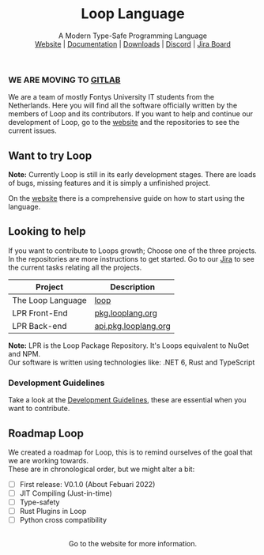 <h1 align="center">Loop Language</h1>
    <p align="center">
       A Modern Type-Safe Programming Language<br>
       <a href="https://looplang.org/">Website</a> | 
       <a href="https://looplang.org/docs">Documentation</a> | 
       <a href="https://downloads.looplang.org">Downloads</a> |
       <a href="https://discord.gg/T3tqQBTyJA">Discord</a> | 
       <a href="https://looplang.atlassian.net/jira/dashboards/10003">Jira Board</a><br>
    </p>
<br>

<p align="center">
<h3>WE ARE MOVING TO <a href="https://gitlab.com/loop-language">GITLAB</a></h3>
We are a team of mostly Fontys University IT students from the Netherlands.
Here you will find all the software officially written by the members of Loop and its contributors. If you want to help and continue our development of Loop, go to the 
<a href="https://looplang.org/">website</a> and the repositories to see the current issues.
</p>

## Want to try Loop
**Note:** Currently Loop is still in its early development stages. There are loads of bugs, missing features and it is simply a unfinished project. 

On the [website](https://looplang.org/docs/usage/installation) there is a comprehensive guide on how to start using the language.

## Looking to help

If you want to contribute to Loops growth; Choose one of the three projects. In the repositories are more instructions to get started. Go to our [Jira](https://looplang.atlassian.net/jira/dashboards/10003) to see the current tasks relating all the projects. <br>


| Project            | Description                                                                    |
| -----------        | -----------                                                                    |
| The Loop Language  | [loop](https://github.com/looplanguage/loop.git)                               |
| LPR Front-End      | [pkg.looplang.org](https://github.com/looplanguage/pkg.looplang.org)           |
| LPR Back-end       | [api.pkg.looplang.org](https://github.com/looplanguage/api.pkg.looplang.org)   |

**Note:** LPR is the Loop Package Repository. It's Loops equivalent to NuGet and NPM. <br>
Our software is written using technologies like: .NET 6, Rust and TypeScript

### Development Guidelines

Take a look at the [Development Guidelines](https://github.com/looplanguage/.github/issues/1), these are essential when you want to contribute.<br>

## Roadmap Loop

We created a roadmap for Loop, this is to remind ourselves of the goal that we are working towards.<br>
These are in chronological order, but we might alter a bit:
- [ ] First release: V0.1.0 (About Febuari 2022)
- [ ] JIT Compiling (Just-in-time) 
- [ ] Type-safety
- [ ] Rust Plugins in Loop
- [ ] Python cross compatibility 

##

<p align="center">Go to the website for more information.</p>
